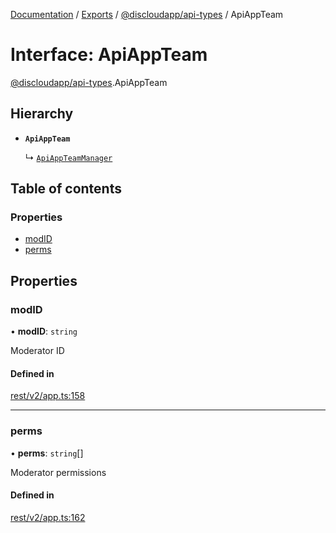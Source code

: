[Documentation](../README.md) / [Exports](../modules.md) / [@discloudapp/api-types](../modules/discloudapp_api_types.md) / ApiAppTeam

# Interface: ApiAppTeam

[@discloudapp/api-types](../modules/discloudapp_api_types.md).ApiAppTeam

## Hierarchy

- **`ApiAppTeam`**

  ↳ [`ApiAppTeamManager`](discloudapp_api_types.ApiAppTeamManager.md)

## Table of contents

### Properties

- [modID](discloudapp_api_types.ApiAppTeam.md#modid)
- [perms](discloudapp_api_types.ApiAppTeam.md#perms)

## Properties

### modID

• **modID**: `string`

Moderator ID

#### Defined in

[rest/v2/app.ts:158](https://github.com/discloud/discloud.app/blob/99d4db4/packages/api-types/rest/v2/app.ts#L158)

___

### perms

• **perms**: `string`[]

Moderator permissions

#### Defined in

[rest/v2/app.ts:162](https://github.com/discloud/discloud.app/blob/99d4db4/packages/api-types/rest/v2/app.ts#L162)

